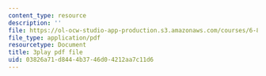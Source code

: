 ```yaml
---
content_type: resource
description: ''
file: https://ol-ocw-studio-app-production.s3.amazonaws.com/courses/6-832-underactuated-robotics-spring-2009/03826a71d8444b3746d04212aa7c11d6_Bhbk4bWV1Uc.pdf
file_type: application/pdf
resourcetype: Document
title: 3play pdf file
uid: 03826a71-d844-4b37-46d0-4212aa7c11d6
---
```

